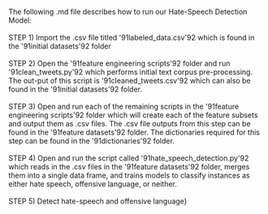 The following .md file describes  how to run our Hate-Speech Detection Model:\
\
STEP 1) Import the .csv file titled \'91labeled_data.csv\'92 which is found in the \'91initial datasets\'92 folder\
\
STEP 2) Open the \'91feature engineering scripts\'92 folder and run \'91clean_tweets.py\'92 which performs initial text corpus pre-processing. The out-put of this script is \'91cleaned_tweets.csv\'92 which can also be found in the \'91initial datasets\'92 folder.\
\
STEP 3) Open and run each of the remaining scripts in the \'91feature engineering scripts\'92  folder which will create each of the feature subsets and output them as .csv files. The .csv file outputs from this step can be found in the \'91feature datasets\'92 folder. The dictionaries required for this step can be found in the \'91dictionaries\'92 folder. \
\
STEP 4) Open and run the script called \'91hate_speech_detection.py\'92 which reads in the .csv files in the \'91feature datasets\'92 folder, merges them into a single data frame, and trains models to classify instances as either hate speech, offensive language, or neither.\
\
STEP 5) Detect hate-speech and offensive language}
